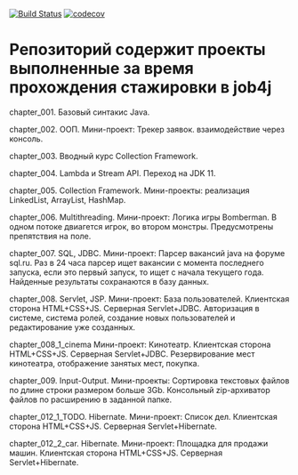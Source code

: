 [![Build Status](https://travis-ci.org/HipNoR/job4j.svg?branch=master)](https://travis-ci.org/HipNoR/job4j)
[![codecov](https://codecov.io/gh/HipNoR/job4j/branch/master/graph/badge.svg)](https://codecov.io/gh/HipNoR/job4j)

# Репозиторий содержит проекты выполненные за время прохождения стажировки в job4j

chapter_001. Базовый синтакис Java.

chapter_002. ООП.
  Мини-проект: Трекер заявок. взаимодействие через консоль.
  
chapter_003. Вводный курс Collection Framework.

chapter_004. Lambda и Stream API. 
  Переход на JDK 11.
    
chapter_005. Collection Framework.
  Мини-проекты: реализация LinkedList, ArrayList, HashMap.
    
chapter_006. Multithreading.
  Мини-проект: Логика игры Bomberman.
    В одном потоке двиагется игрок, во втором монстры. Предусмотрены препятствия на поле.
  
chapter_007. SQL, JDBC.
  Мини-проект: Парсер вакансий java на форуме sql.ru.
    Раз в 24 часа парсер ищет вакансии с момента последнего запуска, если это первый запуск, то ищет с начала текущего года.   
    Найденные результаты сохранаются в базу данных.
    
chapter_008. Servlet, JSP.
  Мини-проект: База пользователей. Клиентская сторона HTML+CSS+JS. Серверная Servlet+JDBC.
    Авторизация в системе, система ролей, создание новых пользователей и редактирование уже созданных.
    
chapter_008_1_cinema
  Мини-проект: Кинотеатр. Клиентская сторона HTML+CSS+JS. Серверная Servlet+JDBC.
    Резервирование мест кинотеатра, отображение занятых мест, покупка.
    
chapter_009. Input-Output.
  Мини-проекты: 
    Сортировка текстовых файлов по длине строки размером больше 3Gb.
    Консольный zip-архиватор файлов по расширению в заданной папке.
    
chapter_012_1_TODO. Hibernate.
  Мини-проект: Список дел. Клиентская сторона HTML+CSS+JS. Серверная Servlet+Hibernate.
  
chapter_012_2_car. Hibernate.
  Мини-проект: Площадка для продажи машин. Клиентская сторона HTML+CSS+JS. Серверная Servlet+Hibernate.
  

